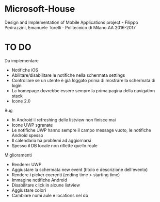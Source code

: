 # Microsoft-House
Design and Implementation of Mobile Applications project - Filippo Pedrazzini, Emanuele Torelli - Politecnico di Milano AA 2016-2017 


# TO DO

Da implementare
- Notifiche iOS
- Abilitare/disabilitare le notifiche nella schermata settings
- Controllare se un utente è già loggato prima di mostrare la schermata di login
- La homepage dovrebbe essere sempre la prima pagina della navigation stack
- Icone 2.0

Bug
- In Android il refreshing delle listview non finisce mai
- Icone UWP sgranate
- Le notifiche UWP hanno sempre il campo message vuoto, le notifiche Android spesso
- Il calendario ha problemi ad aggiornarsi
- Spesso il DB locale non riflette quello reale

Miglioramenti
- Renderer UWP
- Aggiustare la schermata new event (titolo e descrizione dell'evento)
- Rendere i picker coerenti (ending time > starting time)
- Immagine notifiche Android
- Disabilitare click in alcune listview
- Aggiustare colori
- Cambiare nomi aule e locations nel db

